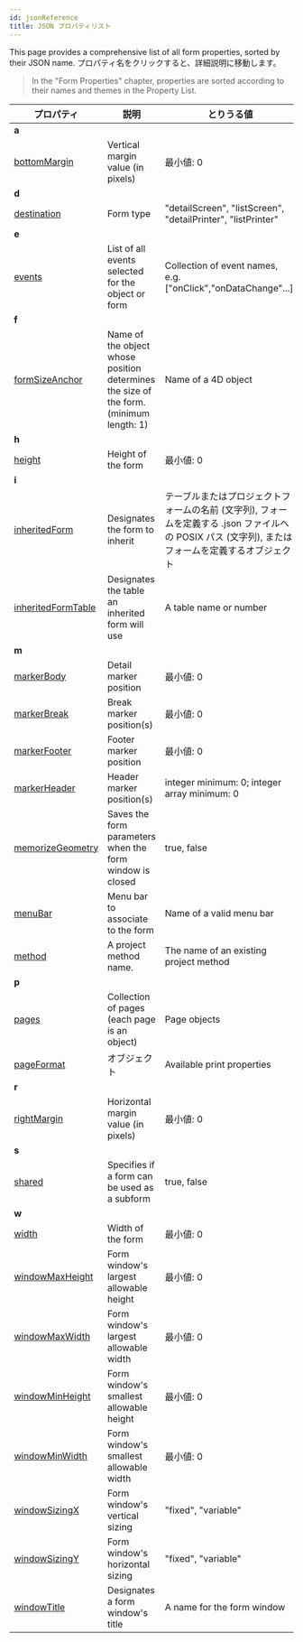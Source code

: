 ```yaml
---
id: jsonReference
title: JSON プロパティリスト
---
```


This page provides a comprehensive list of all form properties, sorted by their JSON name. プロパティ名をクリックすると、詳細説明に移動します。
> In the "Form Properties" chapter, properties are sorted according to their names and themes in the Property List.


| プロパティ                                                                    | 説明                                                                                     | とりうる値                                                                                   |
| ------------------------------------------------------------------------ | -------------------------------------------------------------------------------------- | --------------------------------------------------------------------------------------- |
| <a name="a">**a**</a>                                                |                                                                                        |                                                                                         |
| [bottomMargin](properties_FormSize.md#vert-margin)                       | Vertical margin value (in pixels)                                                      | 最小値: 0<a name="d"></a>                                                         |
| **d**                                                                    |                                                                                        |                                                                                         |
| [destination](properties_FormProperties.md#form-type)                    | Form type                                                                              | "detailScreen", "listScreen", "detailPrinter", "listPrinter"<a name="e"></a>   |
| **e**                                                                    |                                                                                        |                                                                                         |
| [events](https://doc.4d.com/4Dv18/4D/18/Form-Events.302-4504424.en.html) | List of all events selected for the object or form                                     | Collection of event names, e.g. ["onClick","onDataChange"...].<a name="f"></a> |
| **f**                                                                    |                                                                                        |                                                                                         |
| [formSizeAnchor](properties_FormSize.md#form-size)                       | Name of the object whose position determines the size of the form. (minimum length: 1) | Name of a 4D object<a name="h"></a>                                            |
| **h**                                                                    |                                                                                        |                                                                                         |
| [height](properties_FormSize.md#height)                                  | Height of the form                                                                     | 最小値: 0<a name="i"></a>                                                         |
| **i**                                                                    |                                                                                        |                                                                                         |
| [inheritedForm](properties_FormProperties.md#inherited-form-name)        | Designates the form to inherit                                                         | テーブルまたはプロジェクトフォームの名前 (文字列), フォームを定義する .json ファイルへの POSIX パス (文字列), またはフォームを定義するオブジェクト   |
| [inheritedFormTable](properties_FormProperties.md#inherited-form-table)  | Designates the table an inherited form will use                                        | A table name or number<a name="m"></a>                                         |
| **m**                                                                    |                                                                                        |                                                                                         |
| [markerBody](properties_Markers.md#form-detail)                          | Detail marker position                                                                 | 最小値: 0                                                                                  |
| [markerBreak](properties_Markers.md#form-break)                          | Break marker position(s)                                                               | 最小値: 0                                                                                  |
| [markerFooter](properties_Markers.md#form-footer)                        | Footer marker position                                                                 | 最小値: 0                                                                                  |
| [markerHeader](properties_Markers.md#forrm-header)                       | Header marker position(s)                                                              | integer minimum: 0; integer array minimum: 0                                            |
| [memorizeGeometry](properties_FormProperties.md#memorize-geometry)       | Saves the form parameters when the form window is closed                               | true, false                                                                             |
| [menuBar](properties_Menu.md#associated-menu-bar)                        | Menu bar to associate to the form                                                      | Name of a valid menu bar                                                                |
| [method](properties_Action.md#メソッド)                                      | A project method name.                                                                 | The name of an existing project method<a name="p"></a>                         |
| **p**                                                                    |                                                                                        |                                                                                         |
| [pages](properties_FormProperties.md#pages)                              | Collection of pages (each page is an object)                                           | Page objects                                                                            |
| [pageFormat](properties_Print.md#settings)                               | オブジェクト                                                                                 | Available print properties<a name="r"></a>                                     |
| **r**                                                                    |                                                                                        |                                                                                         |
| [rightMargin](properties_FormSize.md#hor-margin)                         | Horizontal margin value (in pixels)                                                    | 最小値: 0<a name="s"></a>                                                         |
| **s**                                                                    |                                                                                        |                                                                                         |
| [shared](properties_FormProperties.md#published-as-subform)              | Specifies if a form can be used as a subform                                           | true, false<a name="w"></a>                                                   |
| **w**                                                                    |                                                                                        |                                                                                         |
| [width](properties_FormSize.md#width)                                    | Width of the form                                                                      | 最小値: 0                                                                                  |
| [windowMaxHeight](properties_FormProperties.md#maximum-height)           | Form window's largest allowable height                                                 | 最小値: 0                                                                                  |
| [windowMaxWidth](properties_FormProperties.md#maximum-width)             | Form window's largest allowable width                                                  | 最小値: 0                                                                                  |
| [windowMinHeight](properties_FormProperties.md#minimum-height)           | Form window's smallest allowable height                                                | 最小値: 0                                                                                  |
| [windowMinWidth](properties_FormProperties.md#minimum-width)             | Form window's smallest allowable width                                                 | 最小値: 0                                                                                  |
| [windowSizingX](properties_WindowSize.md#fixed-width)                    | Form window's vertical sizing                                                          | "fixed", "variable"                                                                     |
| [windowSizingY](properties_WindowSize.md#fixed-height)                   | Form window's horizontal sizing                                                        | "fixed", "variable"                                                                     |
| [windowTitle](properties_FormProperties.md#window-title)                 | Designates a form window's title                                                       | A name for the form window                                                              |
